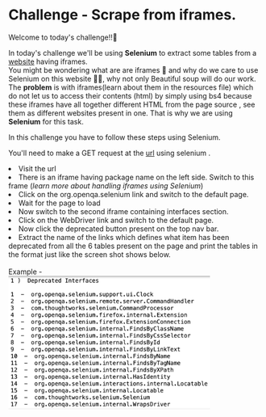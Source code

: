 # Challenge - Scrape from iframes.
Welcome to today's challenge!!👋

In today's challenge we'll be using **Selenium** to extract some tables from a <a href="https://www.selenium.dev/selenium/docs/api/java/index.html">website</a> having iframes. <br>
You might be wondering what are are iframes 🤔 and why do we care to use Selenium on this website 🤷‍♂️, why not only Beautiful soup will do our work. <br>
The **problem** is with iframes(learn about them in the resources file) which do not let us to access their contents (html) by simply using bs4 because these iframes have all together different HTML from the page source , see them as different websites present in one. That is why we are using **Selenium** for this task.

In this challenge you have to follow these steps using Selenium.
<p>You'll need to make a GET request at the <a href="https://www.selenium.dev/selenium/docs/api/java/index.html">url</a> using selenium .<br>
<li>Visit the url
<li>There is an iframe having package name on the left side. Switch to this frame (<i>learn more about handling iframes using Selenium</i>)
<li>Click on the org.openqa.selenium link and switch to the default page.
<li>Wait for the page to load
<li>Now switch to the second iframe containing interfaces section.
<li>Click on the WebDriver link and switch to the default page.
<li>Now click the deprecated button present on the top nav bar.
<li>Extract the name of the links which defines what item has been deprecated from all the 6 tables present on the page and print the tables in the format just like the screen shot shows below.
<br><br>
Example - <br> 
<img width="400" src="./ss.png"